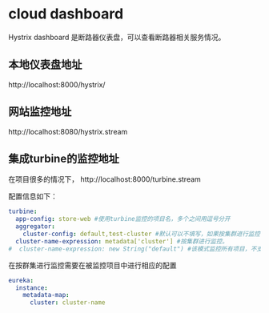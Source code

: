 # cloud dashboard
Hystrix dashboard 是断路器仪表盘，可以查看断路器相关服务情况。
## 本地仪表盘地址
http://localhost:8000/hystrix/
## 网站监控地址
http://localhost:8080/hystrix.stream
## 集成turbine的监控地址
在项目很多的情况下，
http://localhost:8000/turbine.stream


配置信息如下：
```yaml
turbine:
  app-config: store-web #使用turbine监控的项目名，多个之间用逗号分开
  aggregator:
    cluster-config: default,test-cluster #默认可以不填写，如果按集群进行监控该项需要填写
  cluster-name-expression: metadata['cluster'] #按集群进行监控。
#  cluster-name-expression: new String("default") #该模式监控所有项目，不支持按集群进行监控
```
在按群集进行监控需要在被监控项目中进行相应的配置
```yaml
eureka:
  instance:
    metadata-map:
      cluster: cluster-name
```
